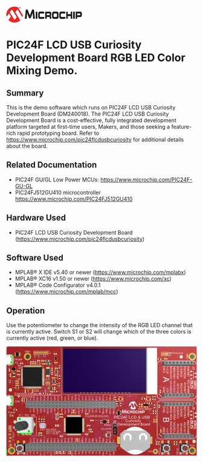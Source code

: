 ![image](images/microchip.jpg) 

# PIC24F LCD USB Curiosity Development Board RGB LED Color Mixing Demo.

## Summary

This is the demo software which runs on PIC24F LCD USB Curiosity Development Board (DM240018). The PIC24F LCD USB Curiosity Development Board is a cost-effective, fully integrated development platform targeted at first-time users, Makers, and those seeking a feature-rich rapid prototyping board. Refer to https://www.microchip.com/pic24flcdusbcuriosity for additional details about the board.


## Related Documentation

- PIC24F GU/GL Low Power MCUs: https://www.microchip.com/PIC24F-GU-GL
- PIC24FJ512GU410 microcontroller https://www.microchip.com/PIC24FJ512GU410


## Hardware Used 

- PIC24F LCD USB Curiosity Development Board (https://www.microchip.com/pic24flcdusbcuriosity) 

## Software Used 

- MPLAB® X IDE v5.40 or newer (https://www.microchip.com/mplabx)
- MPLAB® XC16 v1.50 or newer (https://www.microchip.com/xc)
- MPLAB® Code Configurator v4.0.1 (https://www.microchip.com/mplab/mcc)


## Operation

Use the potentiometer to change the intensity of the RGB LED channel that is currently active. Switch S1 or S2 will change which of the three colors is currently active (red, green, or blue).

![image](images/pic24f_lcdusbcuriosity.jpg)
